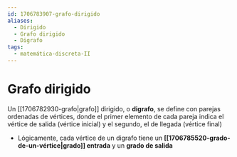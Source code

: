```yaml
---
id: 1706783907-grafo-dirigido
aliases:
  - Dirigido
  - Grafo dirigido
  - Digrafo
tags:
  - matemática-discreta-II
---
```


# Grafo dirigido

Un [[1706782930-grafo|grafo]] dirigido, o **digrafo**, se define con parejas ordenadas de vértices, donde el primer elemento de cada pareja indica el vértice de salida (vértice inicial) y el segundo, el de llegada (vértice final)

- Lógicamente, cada vértice de un digrafo tiene un **[[1706785520-grado-de-un-vértice|grado]] entrada** y un **grado de salida**

